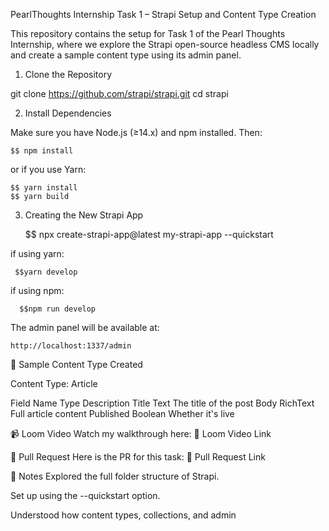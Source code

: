 
PearlThoughts Internship Task 1 – Strapi Setup and Content Type Creation

This repository contains the setup for Task 1 of the Pearl Thoughts Internship, where we explore the Strapi open-source headless CMS locally and create a sample content type using its admin panel.

1. Clone the Repository

git clone https://github.com/strapi/strapi.git
cd strapi

2. Install Dependencies

Make sure you have Node.js (≥14.x) and npm installed. Then:

    $$ npm install

or   if you use Yarn:

    $$ yarn install
    $$ yarn build

3. Creating the New Strapi App

    $$ npx create-strapi-app@latest my-strapi-app --quickstart

 if using yarn:
  
     $$yarn develop

  if using npm:
     
      $$npm run develop

The admin panel will be available at:
    
    http://localhost:1337/admin

🧩 Sample Content Type Created

Content Type: Article

Field Name	Type	Description
Title	Text	The title of the post
Body	RichText	Full article content
Published	Boolean	Whether it's live

📹 Loom Video
Watch my walkthrough here:
🎥 Loom Video Link

🔗 Pull Request
Here is the PR for this task:
🔗 Pull Request Link


📝 Notes
Explored the full folder structure of Strapi.

Set up using the --quickstart option.

Understood how content types, collections, and admin
